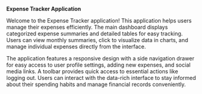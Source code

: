 **Expense Tracker Application**

Welcome to the Expense Tracker application! This application helps users manage their expenses efficiently. The main dashboard displays categorized expense summaries and detailed tables for easy tracking. Users can view monthly summaries, click to visualize data in charts, and manage individual expenses directly from the interface.

The application features a responsive design with a side navigation drawer for easy access to user profile settings, adding new expenses, and social media links. A toolbar provides quick access to essential actions like logging out. Users can interact with the data-rich interface to stay informed about their spending habits and manage financial records conveniently.
